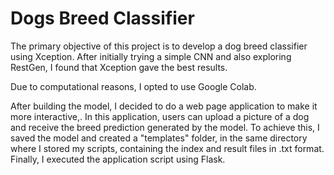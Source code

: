 # Dogs Breed Classifier
The primary objective of this project is to develop a dog breed classifier using Xception. After initially trying a simple CNN and also exploring RestGen, I found that Xception gave the best results.

Due to computational reasons, I opted to use Google Colab.

After building the model, I decided to do a web page application to make it more interactive,. In this application, users can upload a picture of a dog and receive the breed prediction generated by the model. To achieve this, I saved the model and created a "templates" folder, in the same directory where I stored my scripts, containing the index and result files in .txt format. Finally, I executed the application script using Flask.
